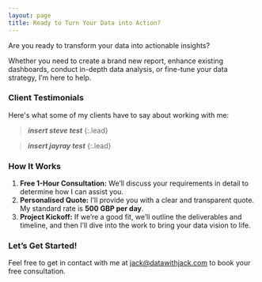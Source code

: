 ```yaml
---
layout: page
title: Ready to Turn Your Data into Action?
---
```


Are you ready to transform your data into actionable insights? 

Whether you need to create a brand new report, enhance existing dashboards, conduct in-depth data analysis, or fine-tune your data strategy, I’m here to help.

### Client Testimonials

Here's what some of my clients have to say about working with me:

> ***insert steve test***
{:.lead}


> ***insert jayray test***
{:.lead}


### How It Works

1. **Free 1-Hour Consultation:** We’ll discuss your requirements in detail to determine how I can assist you.
2. **Personalised Quote:** I’ll provide you with a clear and transparent quote. My standard rate is **500 GBP per day**.
3. **Project Kickoff:** If we’re a good fit, we’ll outline the deliverables and timeline, and then I’ll dive into the work to bring your data vision to life.

### Let’s Get Started!

Feel free to get in contact with me at [jack@datawithjack.com](mailto:jack@datawithjack.com) to book your free consultation.
